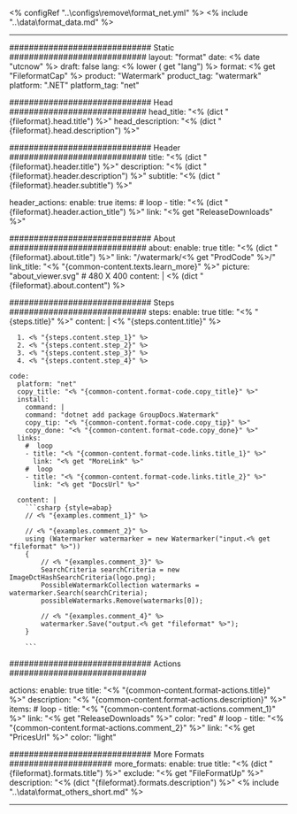 <% configRef "..\\configs\\remove\\format_net.yml" %>
<% include "..\\data\\format_data.md" %>

---
############################# Static ############################
layout: "format"
date:  <% date "utcnow" %>
draft: false
lang: <% lower ( get "lang") %>
format: <% get "FileformatCap" %>
product: "Watermark"
product_tag: "watermark"
platform: ".NET"
platform_tag: "net"

############################# Head ############################
head_title: "<% (dict "{fileformat}.head.title") %>"
head_description: "<% (dict "{fileformat}.head.description") %>"

############################# Header ############################
title: "<% (dict "{fileformat}.header.title") %>" 
description: "<% (dict "{fileformat}.header.description") %>"
subtitle: "<% (dict "{fileformat}.header.subtitle") %>" 

header_actions:
  enable: true
  items:
    #  loop
    - title: "<% (dict "{fileformat}.header.action_title") %>"
      link: "<% get "ReleaseDownloads" %>"
      
############################# About ############################
about:
    enable: true
    title: "<% (dict "{fileformat}.about.title") %>"
    link: "/watermark/<% get "ProdCode" %>/"
    link_title: "<% "{common-content.texts.learn_more}" %>"
    picture: "about_viewer.svg" # 480 X 400
    content: |
       <% (dict "{fileformat}.about.content") %>

############################# Steps ############################
steps:
    enable: true
    title: "<% "{steps.title}" %>"
    content: |
      <% "{steps.content.title}" %>
      
      1. <% "{steps.content.step_1}" %>
      2. <% "{steps.content.step_2}" %>
      3. <% "{steps.content.step_3}" %>
      4. <% "{steps.content.step_4}" %>
   
    code:
      platform: "net"
      copy_title: "<% "{common-content.format-code.copy_title}" %>"
      install:
        command: |
        command: "dotnet add package GroupDocs.Watermark"
        copy_tip: "<% "{common-content.format-code.copy_tip}" %>"
        copy_done: "<% "{common-content.format-code.copy_done}" %>"
      links:
        #  loop
        - title: "<% "{common-content.format-code.links.title_1}" %>"
          link: "<% get "MoreLink" %>"
        #  loop
        - title: "<% "{common-content.format-code.links.title_2}" %>"
          link: "<% get "DocsUrl" %>"
          
      content: |
        ```csharp {style=abap}
        // <% "{examples.comment_1}" %>

        // <% "{examples.comment_2}" %>
        using (Watermarker watermarker = new Watermarker("input.<% get "fileformat" %>"))
        {
            // <% "{examples.comment_3}" %>
            SearchCriteria searchCriteria = new ImageDctHashSearchCriteria(logo.png);
            PossibleWatermarkCollection watermarks = watermarker.Search(searchCriteria);
            possibleWatermarks.Remove(watermarks[0]);

            // <% "{examples.comment_4}" %>
            watermarker.Save("output.<% get "fileformat" %>");
        }
        
        ```  

############################# Actions ############################

actions:
  enable: true
  title: "<% "{common-content.format-actions.title}" %>"
  description: "<% "{common-content.format-actions.description}" %>"
  items:
    #  loop
    - title: "<% "{common-content.format-actions.comment_1}" %>"
      link: "<% get "ReleaseDownloads" %>"
      color: "red"
        #  loop
    - title: "<% "{common-content.format-actions.comment_2}" %>"
      link: "<% get "PricesUrl" %>"
      color: "light"


############################# More Formats #####################
more_formats:
    enable: true
    title: "<% (dict "{fileformat}.formats.title") %>"
    exclude: "<% get "FileFormatUp" %>"
    description: "<% (dict "{fileformat}.formats.description") %>"
<% include "..\\data\\format_others_short.md" %>

---